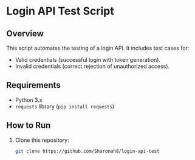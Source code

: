 # Login API Test Script

## Overview
This script automates the testing of a login API. It includes test cases for:
- Valid credentials (successful login with token generation).
- Invalid credentials (correct rejection of unauthorized access).

## Requirements
- Python 3.x
- `requests` library (`pip install requests`)

## How to Run
1. Clone this repository:
   ```bash
   git clone https://github.com/Sharonah8/login-api-test
